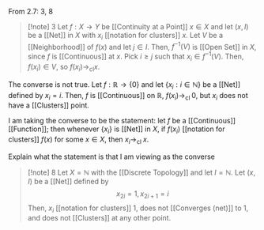 From 2.7: 3, 8

>[!note] 3
Let $f:X \rightarrow Y$ be [[Continuity at a Point]] $x\in X$ and let $(x,I)$ be a [[Net]] in $X$ with $x_{i}$ [[notation for clusters]] $x$. Let $V$ be a [[Neighborhood]] of $f(x)$ and let $j\in I$. Then, $f^{-1}(V)$ is [[Open Set]] in $X$, since $f$ is [[Continuous]] at $x$. Pick $i≥j$ such that $x_{i}\in f^{-1}(V)$. Then, $f(x_{i})\in V$, so $f(x_{i})\rightarrow _\text{cl}x$.
>
The converse is not true. Let $f:\mathbb{R}\rightarrow \{0\}$ and let $\{x_{i}:i\in \mathbb{N}\}$ be a [[Net]] defined by $x_{i}=i$. Then, $f$ is [[Continuous]] on $\mathbb{R}$, $f(x_{i})\rightarrow _\text{cl }0$, but $x_{i}$ does not have a [[Clusters]] point.


I am taking the converse to be the statement: let $f$ be a [[Continuous]] [[Function]]; then whenever $\{x_{i}\}$ is [[Net]] in $X$, if $f(x_{i})$ [[notation for clusters]] $f(x)$ for some $x\in X$, then $x_{i}\rightarrow _\text{cl }x$. 

Explain what the statement is that I am viewing as the converse


>[!note] 8
Let $X=\mathbb{N}$ with the [[Discrete Topology]] and let $I=\mathbb{N}$. Let $(x,I)$ be a [[Net]] defined by $$x_{2i}=1,x_{2i+1}=i$$Then, $x_{i}$ [[notation for clusters]] $1$, does not [[Converges (net)]] to $1$, and does not [[Clusters]] at any other point.
